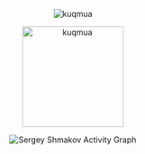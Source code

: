 	
<p align="center"><img src="https://github-readme-streak-stats.herokuapp.com/?user=kuqmua&theme=black-ice&hide_border=true&stroke=0000&background=0D1117&ring=e05397&fire=e05397&currStreakLabel=e05397" alt="kuqmua" /></p>

<p align="center"><img height="180em" src="https://github-readme-stats.vercel.app/api/top-langs?username=kuqmua&show_icons=true&locale=en&layout=compact&hide_border=true&theme=radical" alt="kuqmua" align = "center"/></p>

<p align="center"<a href="#"><img alt="Sergey Shmakov Activity Graph" src="https://activity-graph.herokuapp.com/graph?username=kuqmua&bg_color=0D1117&color=e05397&line=e05397&point=FFFFFF&hide_border=true&" /></a></p>



<!--
**kuqmua/kuqmua** is a ✨ _special_ ✨ repository because its `README.md` (this file) appears on your GitHub profile.

Here are some ideas to get you started:

- 🔭 I’m currently working on ...
- 🌱 I’m currently learning ...
- 👯 I’m looking to collaborate on ...
- 🤔 I’m looking for help with ...
- 💬 Ask me about ...
- 📫 How to reach me: ...
- 😄 Pronouns: ...
- ⚡ Fun fact: ...
-->
